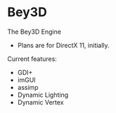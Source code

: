 # Bey3D
The Bey3D Engine

- Plans are for DirectX 11, initially.

Current features:
- GDI+
- imGUI
- assimp
- Dynamic Lighting
- Dynamic Vertex
